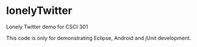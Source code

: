 lonelyTwitter
=============

Lonely Twitter demo for CSCI 301

This code is only for demonstrating Eclipse, Android and jUnit development.
